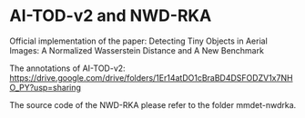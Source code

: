 # AI-TOD-v2 and NWD-RKA
Official implementation of the paper: Detecting Tiny Objects in Aerial Images: A Normalized Wasserstein Distance and A New Benchmark

The annotations of AI-TOD-v2: https://drive.google.com/drive/folders/1Er14atDO1cBraBD4DSFODZV1x7NHO_PY?usp=sharing

The source code of the NWD-RKA please refer to the folder mmdet-nwdrka. 
